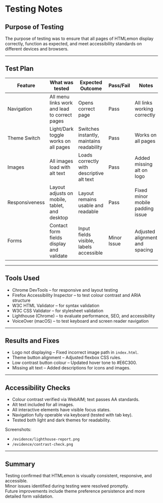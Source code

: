 # Testing Notes

## Purpose of Testing
The purpose of testing was to ensure that all pages of HTMLemon display correctly, function as expected, and meet accessibility standards on different devices and browsers.

---

## Test Plan
| Feature | What was tested | Expected Outcome | Pass/Fail | Notes |
|----------|----------------|------------------|------------|--------|
| Navigation | All menu links work and lead to correct pages | Opens correct page | Pass | All links working correctly |
| Theme Switch | Light/Dark toggle works on all pages | Switches instantly, maintains readability | Pass | Works on all pages |
| Images | All images load with alt text | Loads correctly with descriptive alt text | Pass | Added missing alt on logo |
| Responsiveness | Layout adjusts on mobile, tablet, and desktop | Layout remains usable and readable | Pass | Fixed minor mobile padding issue |
| Forms | Contact form fields display and validate | Input fields visible, labels accessible | Minor Issue | Adjusted alignment and spacing |

---

## Tools Used
- Chrome DevTools – for responsive and layout testing  
- Firefox Accessibility Inspector – to test colour contrast and ARIA structure  
- W3C HTML Validator – for syntax validation  
- W3C CSS Validator – for stylesheet validation  
- Lighthouse (Chrome) – to evaluate performance, SEO, and accessibility  
- VoiceOver (macOS) – to test keyboard and screen reader navigation

---

## Results and Fixes
- Logo not displaying – Fixed incorrect image path in `index.html`.  
- Theme button alignment – Adjusted flexbox CSS rules.  
- Low contrast button colour – Updated hover tone to #E6C300.  
- Missing alt text – Added descriptions for icons and images.

---

## Accessibility Checks
- Colour contrast verified via WebAIM; text passes AA standards.  
- Alt text included for all images.  
- All interactive elements have visible focus states.  
- Navigation fully operable via keyboard (tested with tab key).  
- Tested both light and dark themes for readability.

Screenshots:  
- `/evidence/lighthouse-report.png`  
- `/evidence/contrast-check.png`

---

## Summary
Testing confirmed that HTMLemon is visually consistent, responsive, and accessible.  
Minor issues identified during testing were resolved promptly.  
Future improvements include theme preference persistence and more detailed form validation.